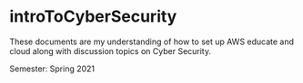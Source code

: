 # introToCyberSecurity
These documents are my understanding of how to set up AWS educate and cloud along with discussion topics on Cyber Security. 

Semester: Spring 2021
